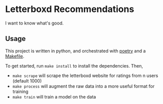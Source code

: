 # Letterboxd Recommendations

I want to know what's good.

## Usage

This project is written in python, and orchestrated with [poetry](https://python-poetry.org/) and a [Makefile](https://www.gnu.org/software/make/).

To get started, run `make install` to install the dependencies. Then,

- `make scrape` will scrape the letterboxd website for ratings from n users (default 1000)
- `make process` will augment the raw data into a more useful format for training
- `make train` will train a model on the data
